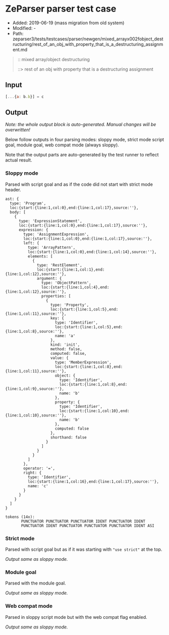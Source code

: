 # ZeParser parser test case

- Added: 2019-06-19 (mass migration from old system)
- Modified: -
- Path: zeparser3/tests/testcases/parser/newgen/mixed_arrayx002fobject_destructuring/rest_of_an_obj_with_property_that_is_a_destructuring_assignment.md

> :: mixed array/object destructuring
>
> ::> rest of an obj with property that is a destructuring assignment

## Input

`````js
[...{a: b.b}] = c
`````

## Output

_Note: the whole output block is auto-generated. Manual changes will be overwritten!_

Below follow outputs in four parsing modes: sloppy mode, strict mode script goal, module goal, web compat mode (always sloppy).

Note that the output parts are auto-generated by the test runner to reflect actual result.

### Sloppy mode

Parsed with script goal and as if the code did not start with strict mode header.

`````
ast: {
  type: 'Program',
  loc:{start:{line:1,col:0},end:{line:1,col:17},source:''},
  body: [
    {
      type: 'ExpressionStatement',
      loc:{start:{line:1,col:0},end:{line:1,col:17},source:''},
      expression: {
        type: 'AssignmentExpression',
        loc:{start:{line:1,col:0},end:{line:1,col:17},source:''},
        left: {
          type: 'ArrayPattern',
          loc:{start:{line:1,col:0},end:{line:1,col:14},source:''},
          elements: [
            {
              type: 'RestElement',
              loc:{start:{line:1,col:1},end:{line:1,col:12},source:''},
              argument: {
                type: 'ObjectPattern',
                loc:{start:{line:1,col:4},end:{line:1,col:12},source:''},
                properties: [
                  {
                    type: 'Property',
                    loc:{start:{line:1,col:5},end:{line:1,col:11},source:''},
                    key: {
                      type: 'Identifier',
                      loc:{start:{line:1,col:5},end:{line:1,col:8},source:''},
                      name: 'a'
                    },
                    kind: 'init',
                    method: false,
                    computed: false,
                    value: {
                      type: 'MemberExpression',
                      loc:{start:{line:1,col:8},end:{line:1,col:11},source:''},
                      object: {
                        type: 'Identifier',
                        loc:{start:{line:1,col:8},end:{line:1,col:9},source:''},
                        name: 'b'
                      },
                      property: {
                        type: 'Identifier',
                        loc:{start:{line:1,col:10},end:{line:1,col:10},source:''},
                        name: 'b'
                      },
                      computed: false
                    },
                    shorthand: false
                  }
                ]
              }
            }
          ]
        },
        operator: '=',
        right: {
          type: 'Identifier',
          loc:{start:{line:1,col:16},end:{line:1,col:17},source:''},
          name: 'c'
        }
      }
    }
  ]
}

tokens (14x):
       PUNCTUATOR PUNCTUATOR PUNCTUATOR IDENT PUNCTUATOR IDENT
       PUNCTUATOR IDENT PUNCTUATOR PUNCTUATOR PUNCTUATOR IDENT ASI
`````

### Strict mode

Parsed with script goal but as if it was starting with `"use strict"` at the top.

_Output same as sloppy mode._

### Module goal

Parsed with the module goal.

_Output same as sloppy mode._

### Web compat mode

Parsed in sloppy script mode but with the web compat flag enabled.

_Output same as sloppy mode._
